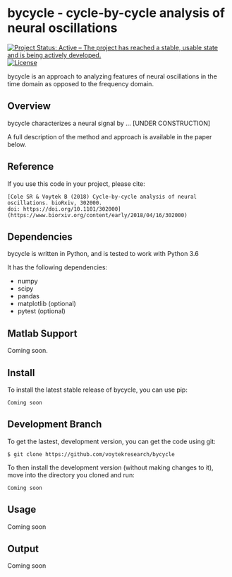 # bycycle - cycle-by-cycle analysis of neural oscillations

[![Project Status: Active – The project has reached a stable, usable state and is being actively developed.](http://www.repostatus.org/badges/latest/active.svg)](http://www.repostatus.org/#active)
[![License](https://img.shields.io/pypi/l/fooof.svg)](https://opensource.org/licenses/Apache-2.0)

bycycle is an approach to analyzing features of neural oscillations in the time domain as opposed to the frequency domain.

## Overview

bycycle characterizes a neural signal by ... [UNDER CONSTRUCTION]

A full description of the method and approach is available in the paper below.

## Reference

If you use this code in your project, please cite:

    [Cole SR & Voytek B (2018) Cycle-by-cycle analysis of neural oscillations. bioRxiv, 302000.
    doi: https://doi.org/10.1101/302000](https://www.biorxiv.org/content/early/2018/04/16/302000)

## Dependencies

bycycle is written in Python, and is tested to work with Python 3.6

It has the following dependencies:
- numpy
- scipy
- pandas
- matplotlib (optional)
- pytest (optional)

## Matlab Support

Coming soon.

## Install

To install the latest stable release of bycycle, you can use pip:

`Coming soon`

## Development Branch

To get the lastest, development version, you can get the code using git:

`$ git clone https://github.com/voytekresearch/bycycle`

To then install the development version (without making changes to it), move into the directory you cloned and run:

`Coming soon`

## Usage

Coming soon

## Output

Coming soon
